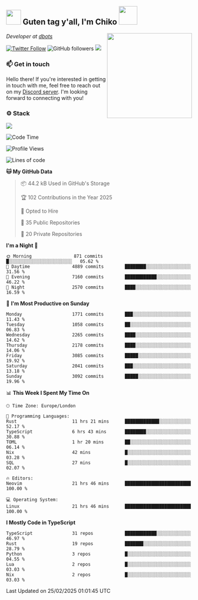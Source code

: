 <h2><img src="https://cdn.discordapp.com/emojis/1100181376730402906.gif?quality=lossless" width="40"> Guten tag y'all, I'm Chiko <img src="https://a.ppy.sh/15907233" width="50"></h2>
<a href="https://cataas.com"><img align='right' src="https://cataas.com/cat" width="230"></a>
<p><em>Developer at <a href="https://github.com/dbotsfun">dbots</a></em></p>

[![Twitter Follow](https://img.shields.io/twitter/follow/chikoxq?label=Follow)](https://twitter.com/intent/follow?screen_name=chikoxq)
![GitHub followers](https://img.shields.io/github/followers/chikof?label=Follow&style=social)
![](https://komarev.com/ghpvc/?username=chikof&color=blue)

### 📫 Get in touch
Hello there! If you're interested in getting in touch with me, feel free to reach out on my [Discord server](https://discord.gg/sejc7TnX6N). I'm looking forward to connecting with you!

### ⚙️ Stack
[![](https://skillicons.dev/icons?i=git,kubernetes,docker,js,ts,cloudflare,css,deno,express,graphql,html,mongodb,nestjs,py,react,apollo,bash,java,lua,nextjs,netlify,nodejs,ps,powershell,rust,neovim,tauri,sentry,postgres,tailwind,prisma,actix,workers)](https://skillicons.dev)

<!--START_SECTION:waka-->
![Code Time](http://img.shields.io/badge/Code%20Time-2%2C126%20hrs%2057%20mins-blue)

![Profile Views](http://img.shields.io/badge/Profile%20Views-0-blue)

![Lines of code](https://img.shields.io/badge/From%20Hello%20World%20I%27ve%20Written-8.9%20million%20lines%20of%20code-blue)

**🐱 My GitHub Data** 

> 📦 44.2 kB Used in GitHub's Storage 
 > 
> 🏆 102 Contributions in the Year 2025
 > 
> 💼 Opted to Hire
 > 
> 📜 35 Public Repositories 
 > 
> 🔑 20 Private Repositories 
 > 
**I'm a Night 🦉** 

```text
🌞 Morning                871 commits         █░░░░░░░░░░░░░░░░░░░░░░░░   05.62 % 
🌆 Daytime                4889 commits        ████████░░░░░░░░░░░░░░░░░   31.56 % 
🌃 Evening                7160 commits        ████████████░░░░░░░░░░░░░   46.22 % 
🌙 Night                  2570 commits        ████░░░░░░░░░░░░░░░░░░░░░   16.59 % 
```
📅 **I'm Most Productive on Sunday** 

```text
Monday                   1771 commits        ███░░░░░░░░░░░░░░░░░░░░░░   11.43 % 
Tuesday                  1058 commits        ██░░░░░░░░░░░░░░░░░░░░░░░   06.83 % 
Wednesday                2265 commits        ████░░░░░░░░░░░░░░░░░░░░░   14.62 % 
Thursday                 2178 commits        ████░░░░░░░░░░░░░░░░░░░░░   14.06 % 
Friday                   3085 commits        █████░░░░░░░░░░░░░░░░░░░░   19.92 % 
Saturday                 2041 commits        ███░░░░░░░░░░░░░░░░░░░░░░   13.18 % 
Sunday                   3092 commits        █████░░░░░░░░░░░░░░░░░░░░   19.96 % 
```


📊 **This Week I Spent My Time On** 

```text
🕑︎ Time Zone: Europe/London

💬 Programming Languages: 
Rust                     11 hrs 21 mins      █████████████░░░░░░░░░░░░   52.17 % 
TypeScript               6 hrs 43 mins       ████████░░░░░░░░░░░░░░░░░   30.88 % 
TOML                     1 hr 20 mins        ██░░░░░░░░░░░░░░░░░░░░░░░   06.14 % 
Nix                      42 mins             █░░░░░░░░░░░░░░░░░░░░░░░░   03.28 % 
SQL                      27 mins             █░░░░░░░░░░░░░░░░░░░░░░░░   02.07 % 

🔥 Editors: 
Neovim                   21 hrs 46 mins      █████████████████████████   100.00 % 

💻 Operating System: 
Linux                    21 hrs 46 mins      █████████████████████████   100.00 % 
```

**I Mostly Code in TypeScript** 

```text
TypeScript               31 repos            ████████████░░░░░░░░░░░░░   46.97 % 
Rust                     19 repos            ███████░░░░░░░░░░░░░░░░░░   28.79 % 
Python                   3 repos             █░░░░░░░░░░░░░░░░░░░░░░░░   04.55 % 
Lua                      2 repos             █░░░░░░░░░░░░░░░░░░░░░░░░   03.03 % 
Nix                      2 repos             █░░░░░░░░░░░░░░░░░░░░░░░░   03.03 % 
```




 Last Updated on 25/02/2025 01:01:45 UTC
<!--END_SECTION:waka-->


<!--
<p align="center">
     <a href="https://discord.gg/HhybNhchcC"><img src="https://invidget.switchblade.xyz/sejc7TnX6N" align="center" ><a>
</p> 
-->
